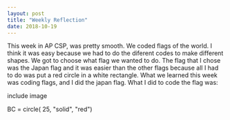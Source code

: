 ```yaml
---
layout: post
title: "Weekly Reflection"
date: 2018-10-19
---
```


This week in AP CSP, was pretty smooth. We coded flags of the world. I think it was easy because we had to do the diferent codes to make different shapes. We got to choose what flag we wanted to do. The flag that I chose was the Japan flag and it was easier than the other flags because all I had to do was put a red circle in a white rectangle. What we learned this week was coding flags, and I did the japan flag. What I did to code the flag was:

include image

BC = circle( 25, "solid", "red")
